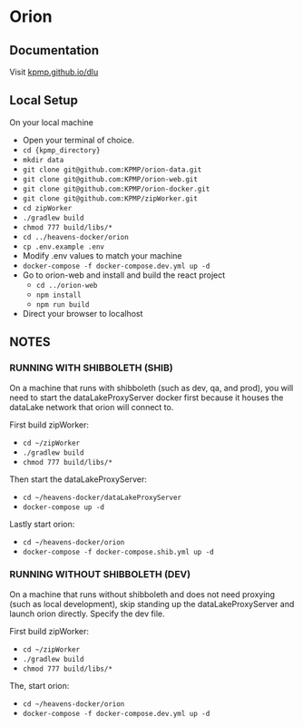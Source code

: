 # Orion

## Documentation
Visit [kpmp.github.io/dlu](http://kpmp.io.github.io/dlu)

## Local Setup
On your local machine

- Open your terminal of choice.
- `cd {kpmp_directory}`
- `mkdir data`
- `git clone git@github.com:KPMP/orion-data.git`
- `git clone git@github.com:KPMP/orion-web.git`
- `git clone git@github.com:KPMP/orion-docker.git`
- `git clone git@github.com:KPMP/zipWorker.git`
- `cd zipWorker`
- `./gradlew build`
- `chmod 777 build/libs/*`
- `cd ../heavens-docker/orion`
- `cp .env.example .env`
- Modify .env values to match your machine
- `docker-compose -f docker-compose.dev.yml up -d`
- Go to orion-web and install and build the react project
  - `cd ../orion-web`
  - `npm install`
  - `npm run build`
- Direct your browser to localhost

## NOTES

### RUNNING WITH SHIBBOLETH (SHIB)
On a machine that runs with shibboleth (such as dev, qa, and prod), you will need to start the dataLakeProxyServer docker first because it houses the dataLake network that orion will connect to.

First build zipWorker:
- `cd ~/zipWorker`
- `./gradlew build`
- `chmod 777 build/libs/*`

Then start the dataLakeProxyServer:
 - `cd ~/heavens-docker/dataLakeProxyServer`
 - `docker-compose up -d`

Lastly start orion:
 - `cd ~/heavens-docker/orion`
 - `docker-compose -f docker-compose.shib.yml up -d`

### RUNNING WITHOUT SHIBBOLETH (DEV)
On a machine that runs without shibboleth and does not need proxying (such as local development), skip standing up the dataLakeProxyServer and launch orion directly.  Specify the dev file.

First build zipWorker:
- `cd ~/zipWorker`
- `./gradlew build`
- `chmod 777 build/libs/*`

The, start orion:
 - `cd ~/heavens-docker/orion`
 - `docker-compose -f docker-compose.dev.yml up -d`

